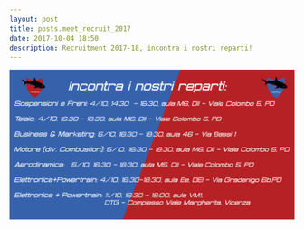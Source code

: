 ```yaml
---
layout: post
title: posts.meet_recruit_2017
date: 2017-10-04 18:50
description: Recruitment 2017-18, incontra i nostri reparti!
---
```


<a class="image featured"><img src="/images/posts/2017/10/04/meet_reparti.png" /></a>
